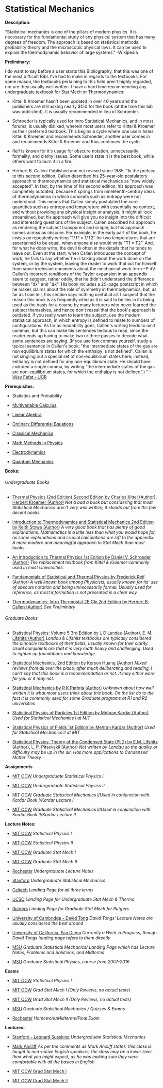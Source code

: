 # Statistical Mechanics

**Description:**

"Statistical mechanics is one of the pillars of modern physics. It is necessary for the fundamental study of any physical system that has many degrees of freedom. The approach is based on statistical methods, probability theory and the microscopic physical laws. It can be used to explain the thermodynamic behavior of large systems." -Wikipedia


**Preliminary:**

I do want to say before a user starts this Bibliography, that this was one of the most difficult Bibs I've had to make in regards to the textbooks. For some reason, the textbooks pertaining to this field aren't highly regarded, nor are they usually well written. I have a hard time recommending any undergraduate textbook for Stat Mech or Thermodynamics:

* Kittel & Kroemer hasn't been updated in over 40 years and the publishers are still asking nearly $150 for the book (at the time this bib was published). It is usually recommended in lieu of Schroeder.

* Schroeder is typically used for intro Statistical Mechanics, and in most forums, is usually disliked, wherein most users refer to Kittel & Kroemer as their preferred textbook. This begins a cycle where one users hates Kittel & Kroemer and recommends Schroeder, another user comes in and recommends Kittel & Kroemer and thus continues the cycle.

* Reif is known for it's usage for obscure notation, unnecessarily formality, and clarity issues. Some users state it is the best book, while others want to burn it in a fire.

* Herbert B. Callen: Published and not revised since 1985. "In the preface to this second edition, Callen described his 25-year-old postulatory approach to thermodynamics and statistical mechanics as "now widely accepted".  In fact, by the time of his second edition, his approach was completely outdated, because it springs from nineteenth-century ideas of thermodynamics in which concepts such as entropy were not understood.  This means that Callen simply postulated the core quantities such as entropy and temperature with essentially no context, and without providing any physical insight or analysis.  It might all look streamlined, but his approach will give you no insight into the difficult and interesting questions of the subject.  Callen described his approach as rendering the subject transparent and simple; but his approach comes across as obscure.  For example, in the early part of the book, he insists on repeatedly writing "1/T1 = 1/T2" for two temperatures that are ascertained to be equal, when anyone else would write "T1 = T2".  And, for what he does write, the devil is often in the details that he tends to leave out.  Even at the start, when Callen introduces the concept of work, he fails to say whether he is talking about the work done on the system, or by the system, leaving the reader to work that out for himself from some irrelevant comments about the mechanical work term −P dV.  Callen's incorrect renditions of the Taylor expansion in an appendix seem to suggest, rather oddly, that he didn't understand the difference between "dx" and "Δx".  His book includes a 20-page postscript in which he makes claims about the role of symmetry in thermodynamics; but, as far as I can tell, this section says nothing useful at all.  I suspect that the reason this book is as frequently cited as it is said to be lies in its being used as the basis for a course by many lecturers who never learned the subject themselves, and hence don't reseal that the book's approach is outdated.  If you really want to learn the subject, use the modern statistical approach, in which entropy is defined to relate to numbers of configurations.  As far as readability goes, Callen's writing tends to omit commas; but this can make his sentences tedious to read, since the reader ends up having to make two or three passes to decode what some sentences are saying.  (If you use few commas yourself, study a typical sentence in Callen's book: "the intermediate states of the gas are non equilibrium states for which the enthalpy is not defined".  Callen is not singling out a special set of non-equilibrium states here; instead, enthalpy is not defined for any non-equilibrium state.  He should have included a single comma, by writing "the intermediate states of the gas are non-equilibrium states, for which the enthalpy is not defined".) " -[Vijay Fafat - UCR](http://www.math.ucr.edu/home/baez/physics/Administrivia/booklist.html#statistical-mechanics)


**Prerequisites:**

* Statistics and Probability

* [Multivariable Calculus](https://www.reddit.com/r/bibliographies/comments/ak9let/multivariable_calculus/)

* [Linear Algebra](https://old.reddit.com/r/bibliographies/comments/akgoky/linear_algebra/)

* [Ordinary Differential Equations](https://old.reddit.com/r/bibliographies/comments/akgt8r/differential_equations/)

* [Classical Mechanics](https://www.reddit.com/r/bibliographies/comments/ajm7ru/classical_mechanics/)

* [Math Methods in Physics](https://old.reddit.com/r/bibliographies/comments/fto73x/mathematical_methods_in_physics/)

* [Electrodynamics](https://www.reddit.com/r/bibliographies/comments/ajm7zq/electrodynamics/)

* [Quantum Mechanics](https://www.reddit.com/r/bibliographies/comments/ajm9k6/quantum_mechanics/)


**Books:**

###### Undergraduate Books

 * [Thermal Physics (2nd Edition) Second Edition by Charles Kittel (Author), Herbert Kroemer (Author)](https://www.amazon.com/Thermal-Physics-2nd-Charles-Kittel/dp/0716710889) *Not a bad a book but considering that most Statistical Mechanics aren't very well written, it stands out from the few decent books*

 * [Introduction to Thermodynamics and Statistical Mechanics 2nd Edition by Keith Stowe (Author)](https://www.amazon.com/Introduction-Thermodynamics-Statistical-Mechanics/dp/1107694922) *A very good book that has plenty of good explanations. Mathematics is a little less than what you would hope for, as some explanations and crucial calculations are left to the appendix. A more modern and meaningful approach to Stat Mech than most books*

 * [An Introduction to Thermal Physics 1st Edition by Daniel V. Schroeder (Author)](https://www.amazon.com/Introduction-Thermal-Physics-Daniel-Schroeder/dp/0201380277/ref=sr_1_2?crid=W589GKLQOEMF&dchild=1&keywords=schroeder+thermal+physics&qid=1586189231&s=books&sprefix=Schroeder+%2Cstripbooks%2C158&sr=1-2) *The replacement textbook from Kittel & Kroemer commonly used in most Universities.*

 * [Fundamentals of Statistical and Thermal Physics by Frederick Reif (Author)](https://www.amazon.com/Fundamentals-Statistical-Thermal-Physics-Frederick/dp/1577666127) *A well known book among Physicists, usually known for its' use of obscure notation and being unnecessarily formal. Usually used for reference, as most information is not presented in a clear way*

 * [Thermodynamics; Intro Thermostat 2E Clo 2nd Edition by Herbert B. Callen (Author)](https://www.amazon.com/Thermodynamics-Intro-Thermostat-2E-Clo/dp/0471862568) *See Preliminary*

###### Graduate Books

 * [Statistical Physics: Volume 5 3rd Edition by L D Landau (Author), E. M. Lifshitz (Author)](https://archive.org/details/ost-physics-landaulifshitz-statisticalphysics/mode/2up) *Landau & Lifshitz textbooks are typically considered the pinnacle textbooks of their fields, usually known for their clarity. Usual complaints are that it is very math heavy and challenging. Used to tighten up foundations and knowledge.*

 * [Statistical Mechanics, 2nd Edition by Kerson Huang (Author)](https://www.amazon.com/exec/obidos/ASIN/0471815187/ref=nosim/mitopencourse-20) *Mixed reviews from all over the place, after much deliberating and reading, I can't say that this book is a recommendation or not. It may either work for you or it may not.*

 * [Statistical Mechanics by R K Pathria (Author)](https://www.amazon.com/exec/obidos/ASIN/0080189946/ref=nosim/mitopencourse-20) *Unknown about how well written it is what most users think about this book. On the list do to the fact it is commonly used for some Graduate programs at R1 and R2 universities*

 * [Statistical Physics of Particles 1st Edition by Mehran Kardar (Author)](https://www.amazon.com/Statistical-Physics-Particles-Mehran-Kardar/dp/0521873428) *Used for Statistical Mechanics I at MIT*

 * [Statistical Physics of Fields 1st Edition by Mehran Kardar (Author)](https://www.amazon.com/Statistical-Physics-Fields-Mehran-Kardar/dp/052187341X) *Used for Statistical Mechanics II at MIT*

 * [Statistical Physics: Theory of the Condensed State (Pt 2) by E.M. Lifshitz (Author), L. P. Pitaevskii (Author)](https://www.amazon.com/Statistical-Physics-Theory-Condensed-State-dp-0750626364/dp/0750626364/ref=mt_paperback?_encoding=UTF8&me=&qid=1586626910) *Not written by Landau so the quality or difficulty may be up in the air. Has more applications to Condensed Matter Theory*

**Assignments**

* [MIT OCW](https://ocw.mit.edu/courses/physics/8-044-statistical-physics-i-spring-2013/assignments/) *Undergraduate Statistical Physics I*

* [MIT OCW](https://ocw.mit.edu/courses/physics/8-08-statistical-physics-ii-spring-2005/assignments/) *Undergraduate Statistical Physics II*

* [MIT OCW](https://ocw.mit.edu/courses/physics/8-333-statistical-mechanics-i-statistical-mechanics-of-particles-fall-2013/assignments/) *Graduate Statistical Mechanics I/Used in conjunction with Kardar Book I/Kardar Lecture I*

* [MIT OCW](https://ocw.mit.edu/courses/physics/8-334-statistical-mechanics-ii-statistical-physics-of-fields-spring-2014/assignments/) *Graduate Statistical Mechanics II/Used in conjunction with Kardar Book II/Kardar Lecture II*

**Lecture Notes:**

* [MIT OCW](https://ocw.mit.edu/courses/physics/8-044-statistical-physics-i-spring-2013/readings-notes-slides/) *Statistical Physics I*

* [MIT OCW](https://ocw.mit.edu/courses/physics/8-08-statistical-physics-ii-spring-2005/lecture-notes/) *Statistical Physics II*

* [MIT OCW](https://ocw.mit.edu/courses/physics/8-333-statistical-mechanics-i-statistical-mechanics-of-particles-fall-2013/lecture-notes/) *Graduate Stat Mech I*

* [MIT OCW](https://ocw.mit.edu/courses/physics/8-334-statistical-mechanics-ii-statistical-physics-of-fields-spring-2014/lecture-notes/) *Graduate Stat Mech II*

* [Rochester](https://www.pas.rochester.edu/~stte/phy418S11/lectures.html) *Undergraduate Lecture Notes*

* [Stanford](http://micro.stanford.edu/~caiwei/me334/ME346A_Lecture_Notes_Win2012.pdf) *Undergraduate Statistical Mechanics*

* [Caltech](http://www.pmaweb.caltech.edu/~mcc/Ph127/index.html) *Landing Page for all three terms*

* [UCSC](https://young.physics.ucsc.edu/112/) *Landing Page for Undergraduate Stat Mech & Thermo*

* [Rutgers](https://www.physics.rutgers.edu/grad/611/#hw) *Landing Page for Graduate Stat Mech for Rutgers*

* [University of Cambridge - David Tong](https://www.damtp.cam.ac.uk/user/tong/statphys.html) *David Tongs' Lecture Notes are usually considered the best around*

* [University of California, San Diego](https://courses.physics.ucsd.edu/2010/Spring/physics210a/LECTURES/210_COURSE.pdf) *Currently a Work in Progress, though David Tongs landing page refers to them directly*

* [MSU](https://web.pa.msu.edu/people/duxbury/courses/phy831/Outline.html) *Graduate Statistical Mechanics/ Landing Page which has Lecture Notes, Problems and Solutions, and Midterms*

* [MSU](https://web.pa.msu.edu/people/pratts/phy831/lectures/lectures.pdf) *Graduate Statistical Physics, course from 2007-2016*


**Exams**

* [MIT OCW](https://ocw.mit.edu/courses/physics/8-044-statistical-physics-i-spring-2013/exams/) *Statistical Physics I*

* [MIT OCW](https://ocw.mit.edu/courses/physics/8-333-statistical-mechanics-i-statistical-mechanics-of-particles-fall-2013/exams/) *Grad Stat Mech I (Only Reviews, no actual tests)*

* [MIT OCW](https://ocw.mit.edu/courses/physics/8-334-statistical-mechanics-ii-statistical-physics-of-fields-spring-2014/exams/) *Grad Stat Mech II (Only Reviews, no actual tests)*

* [MSU](https://web.pa.msu.edu/people/pratts/phy831/) *Graduate Statistical Mechanics / Quizzes & Exams*

* [Rochester](https://www.pas.rochester.edu/~stte/phy418S11/homework.html) *Homework/Midterms/Final Exam*



**Lectures:**

* [Stanford - Leonard Susskind](https://www.youtube.com/watch?v=D1RzvXDXyqA&list=PLXLSbKIMm0kjxyp45FIY62XNgHk4ywSaH) *Undergraduate Statistical Mechanics*

* [Mark Ancliff](https://www.youtube.com/watch?v=Xh8qDDGbEAs&list=PLcDlpDIJWDzgDpOZdjLcw1c7BdVkH_CkP) *As per the comments as Mark Ancliff states, this class is taught to non-native English speakers, the class may be a lower level than what you might expect, as he was making sure they were comfortable with all the basics in English.*

* [MIT OCW Grad Stat Mech I](https://ocw.mit.edu/courses/physics/8-333-statistical-mechanics-i-statistical-mechanics-of-particles-fall-2013/video-lectures/)

* [MIT OCW Grad Stat Mech II](https://ocw.mit.edu/courses/physics/8-334-statistical-mechanics-ii-statistical-physics-of-fields-spring-2014/video-lectures/)

